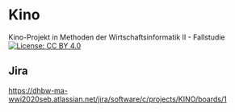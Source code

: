 # Kino
Kino-Projekt in Methoden der Wirtschaftsinformatik II - Fallstudie
[![License: CC BY 4.0](https://img.shields.io/badge/License-CC%20BY%204.0-lightgrey.svg)](https://creativecommons.org/licenses/by/4.0/)

## Jira
https://dhbw-ma-wwi2020seb.atlassian.net/jira/software/c/projects/KINO/boards/1

